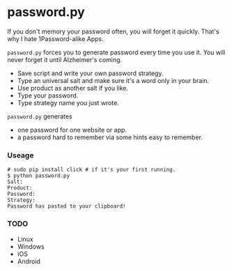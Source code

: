 password.py
===========

If you don't memory your password often, you will forget it quickly.
That's why I hate 1Password-alike Apps.

`password.py` forces you to generate password every time you use it.
You will never forget it until Alzheimer's coming.

* Save script and write your own password strategy.
* Type an universal salt and make sure it's a word only in your brain.
* Use product as another salt if you like.
* Type your password.
* Type strategy name you just wrote.

`password.py` generates

* one password for one website or app.
* a password hard to remember via some hints easy to remember.

### Useage

    # sudo pip install click # if it's your first running.
    $ python password.py
    Salt:
    Product:
    Password:
    Strategy:
    Password has pasted to your clipboard!

### TODO

* Linux
* Windows
* iOS
* Android
